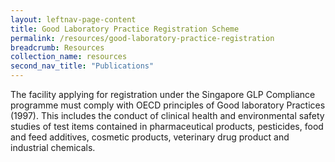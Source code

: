 ```yaml
---
layout: leftnav-page-content
title: Good Laboratory Practice Registration Scheme
permalink: /resources/good-laboratory-practice-registration
breadcrumb: Resources
collection_name: resources
second_nav_title: "Publications"
---
```


The facility applying for registration under the Singapore GLP Compliance programme must comply with OECD principles of Good laboratory Practices (1997).  This includes the conduct of clinical health and environmental safety studies of test items contained in pharmaceutical products, pesticides, food and feed additives, cosmetic products, veterinary drug product and industrial chemicals.
